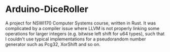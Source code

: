 # Arduino-DiceRoller
A project for NSWI170 Computer Systems course, written in Rust. It was complicated by a compiler issue where LLVM is not properly linking some operations for larger integers (e.g. bitwise left shift for u64 types), such that I couldn't use typical implementations for a pseudorandom number generator such as Pcg32, XorShift and so on.
